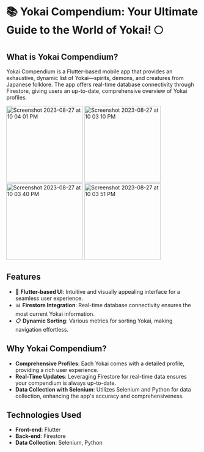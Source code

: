 # 📚 Yokai Compendium: Your Ultimate Guide to the World of Yokai! 🌕

## What is Yokai Compendium?

Yokai Compendium is a Flutter-based mobile app that provides an exhaustive, dynamic list of Yokai—spirits, demons, and creatures from Japanese folklore. The app offers real-time database connectivity through Firestore, giving users an up-to-date, comprehensive overview of Yokai profiles.

<img width="200" alt="Screenshot 2023-08-27 at 10 04 01 PM" src="https://github.com/afahimi/yokai-compendium/assets/90342512/175dc234-510f-4728-a6d5-800f5f23a50e">
<img width="200" alt="Screenshot 2023-08-27 at 10 03 10 PM" src="https://github.com/afahimi/yokai-compendium/assets/90342512/cb28ca78-154b-4113-9819-a4b55200b7c8">
<img width="200" alt="Screenshot 2023-08-27 at 10 03 40 PM" src="https://github.com/afahimi/yokai-compendium/assets/90342512/cc50d4ab-f153-47a4-a1e4-d35905560d4f">
<img width="200" alt="Screenshot 2023-08-27 at 10 03 51 PM" src="https://github.com/afahimi/yokai-compendium/assets/90342512/76e84fed-ec9b-4177-849c-34423ef74c05">

## Features

- 🌟 **Flutter-based UI**: Intuitive and visually appealing interface for a seamless user experience.
- 📊 **Firestore Integration**: Real-time database connectivity ensures the most current Yokai information.
- 📋 **Dynamic Sorting**: Various metrics for sorting Yokai, making navigation effortless.

## Why Yokai Compendium?

- **Comprehensive Profiles**: Each Yokai comes with a detailed profile, providing a rich user experience.
- **Real-Time Updates**: Leveraging Firestore for real-time data ensures your compendium is always up-to-date.
- **Data Collection with Selenium**: Utilizes Selenium and Python for data collection, enhancing the app's accuracy and comprehensiveness.

## Technologies Used

- **Front-end**: Flutter
- **Back-end**: Firestore
- **Data Collection**: Selenium, Python
